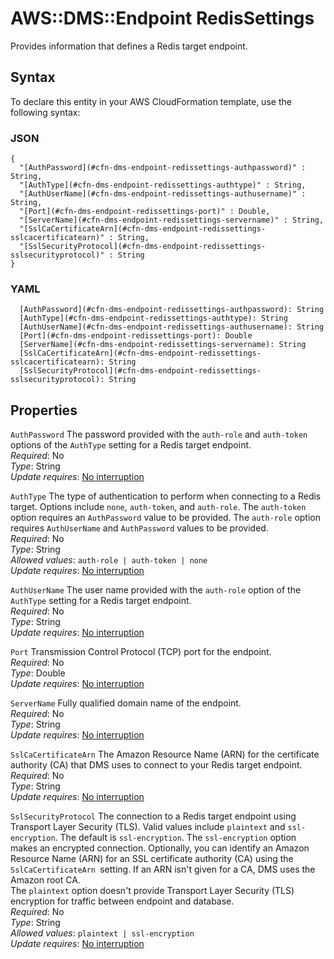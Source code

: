 # AWS::DMS::Endpoint RedisSettings<a name="aws-properties-dms-endpoint-redissettings"></a>

Provides information that defines a Redis target endpoint\.

## Syntax<a name="aws-properties-dms-endpoint-redissettings-syntax"></a>

To declare this entity in your AWS CloudFormation template, use the following syntax:

### JSON<a name="aws-properties-dms-endpoint-redissettings-syntax.json"></a>

```
{
  "[AuthPassword](#cfn-dms-endpoint-redissettings-authpassword)" : String,
  "[AuthType](#cfn-dms-endpoint-redissettings-authtype)" : String,
  "[AuthUserName](#cfn-dms-endpoint-redissettings-authusername)" : String,
  "[Port](#cfn-dms-endpoint-redissettings-port)" : Double,
  "[ServerName](#cfn-dms-endpoint-redissettings-servername)" : String,
  "[SslCaCertificateArn](#cfn-dms-endpoint-redissettings-sslcacertificatearn)" : String,
  "[SslSecurityProtocol](#cfn-dms-endpoint-redissettings-sslsecurityprotocol)" : String
}
```

### YAML<a name="aws-properties-dms-endpoint-redissettings-syntax.yaml"></a>

```
  [AuthPassword](#cfn-dms-endpoint-redissettings-authpassword): String
  [AuthType](#cfn-dms-endpoint-redissettings-authtype): String
  [AuthUserName](#cfn-dms-endpoint-redissettings-authusername): String
  [Port](#cfn-dms-endpoint-redissettings-port): Double
  [ServerName](#cfn-dms-endpoint-redissettings-servername): String
  [SslCaCertificateArn](#cfn-dms-endpoint-redissettings-sslcacertificatearn): String
  [SslSecurityProtocol](#cfn-dms-endpoint-redissettings-sslsecurityprotocol): String
```

## Properties<a name="aws-properties-dms-endpoint-redissettings-properties"></a>

`AuthPassword`  <a name="cfn-dms-endpoint-redissettings-authpassword"></a>
The password provided with the `auth-role` and `auth-token` options of the `AuthType` setting for a Redis target endpoint\.  
*Required*: No  
*Type*: String  
*Update requires*: [No interruption](https://docs.aws.amazon.com/AWSCloudFormation/latest/UserGuide/using-cfn-updating-stacks-update-behaviors.html#update-no-interrupt)

`AuthType`  <a name="cfn-dms-endpoint-redissettings-authtype"></a>
The type of authentication to perform when connecting to a Redis target\. Options include `none`, `auth-token`, and `auth-role`\. The `auth-token` option requires an `AuthPassword` value to be provided\. The `auth-role` option requires `AuthUserName` and `AuthPassword` values to be provided\.  
*Required*: No  
*Type*: String  
*Allowed values*: `auth-role | auth-token | none`  
*Update requires*: [No interruption](https://docs.aws.amazon.com/AWSCloudFormation/latest/UserGuide/using-cfn-updating-stacks-update-behaviors.html#update-no-interrupt)

`AuthUserName`  <a name="cfn-dms-endpoint-redissettings-authusername"></a>
The user name provided with the `auth-role` option of the `AuthType` setting for a Redis target endpoint\.  
*Required*: No  
*Type*: String  
*Update requires*: [No interruption](https://docs.aws.amazon.com/AWSCloudFormation/latest/UserGuide/using-cfn-updating-stacks-update-behaviors.html#update-no-interrupt)

`Port`  <a name="cfn-dms-endpoint-redissettings-port"></a>
Transmission Control Protocol \(TCP\) port for the endpoint\.  
*Required*: No  
*Type*: Double  
*Update requires*: [No interruption](https://docs.aws.amazon.com/AWSCloudFormation/latest/UserGuide/using-cfn-updating-stacks-update-behaviors.html#update-no-interrupt)

`ServerName`  <a name="cfn-dms-endpoint-redissettings-servername"></a>
Fully qualified domain name of the endpoint\.  
*Required*: No  
*Type*: String  
*Update requires*: [No interruption](https://docs.aws.amazon.com/AWSCloudFormation/latest/UserGuide/using-cfn-updating-stacks-update-behaviors.html#update-no-interrupt)

`SslCaCertificateArn`  <a name="cfn-dms-endpoint-redissettings-sslcacertificatearn"></a>
The Amazon Resource Name \(ARN\) for the certificate authority \(CA\) that DMS uses to connect to your Redis target endpoint\.  
*Required*: No  
*Type*: String  
*Update requires*: [No interruption](https://docs.aws.amazon.com/AWSCloudFormation/latest/UserGuide/using-cfn-updating-stacks-update-behaviors.html#update-no-interrupt)

`SslSecurityProtocol`  <a name="cfn-dms-endpoint-redissettings-sslsecurityprotocol"></a>
The connection to a Redis target endpoint using Transport Layer Security \(TLS\)\. Valid values include `plaintext` and `ssl-encryption`\. The default is `ssl-encryption`\. The `ssl-encryption` option makes an encrypted connection\. Optionally, you can identify an Amazon Resource Name \(ARN\) for an SSL certificate authority \(CA\) using the `SslCaCertificateArn `setting\. If an ARN isn't given for a CA, DMS uses the Amazon root CA\.  
The `plaintext` option doesn't provide Transport Layer Security \(TLS\) encryption for traffic between endpoint and database\.  
*Required*: No  
*Type*: String  
*Allowed values*: `plaintext | ssl-encryption`  
*Update requires*: [No interruption](https://docs.aws.amazon.com/AWSCloudFormation/latest/UserGuide/using-cfn-updating-stacks-update-behaviors.html#update-no-interrupt)